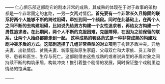——
仁心俱乐部这部剧它的剧本非常的成熟，其成熟的体现在于对于故事的架构都是一个非常固定的套路，一男一女两对情侣。**首先要有一个非常长久且稳固的联系将两个人能够不断的跨过阻碍，牵扯到同一个频段。**同时在此基础上，在两个人之间不断的去构建阻碍，比如说先给男方构建一个女性追求者，再给女方构建一个男性追求者。在此期间，两个人不断的克服困难，克服障碍，在因为之前保留的联系，让两个人始终都能走到一起。
这种成熟的套路范式是一种非常成熟的构建戏剧冲突矛盾的方式。这部剧选择了几组非常**典型的对立项**用于构建矛盾冲突。异地夫妻、出轨情侣、贫贱夫妻、新家庭和原生家庭、父母双亡和大家族、员工和领导、患者和医生、生存与死亡。这部剧借由这些成熟的或者说典型的矛盾对象之间持续不断的构筑矛盾，构筑冲突！推引着整个剧情的发展，同时保证整个戏剧里边情绪的饱满度。

——

